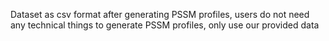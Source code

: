 Dataset as csv format after generating PSSM profiles, users do not need any technical things to generate PSSM profiles, only use our provided data
